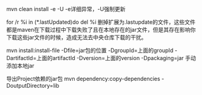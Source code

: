 mvn clean install -e -U
-e详细异常，-U强制更新

for /r %i in (*.lastUpdated)do del %i
删掉扩展为.lastupdate的文件，这些文件都是maven在下载过程中下载失败了且在本地存在的jar文件，但是其存在影响你下载这些jar文件的时候，造成无法去中央仓库下载的干扰。

mvn install:install-file -Dfile=jar包的位置 -DgroupId=上面的groupId -DartifactId=上面的artifactId -Dversion=上面的version -Dpackaging=jar
手动添加本地jar

导出Project依赖的jar包
mvn dependency:copy-dependencies -DoutputDirectory=lib
